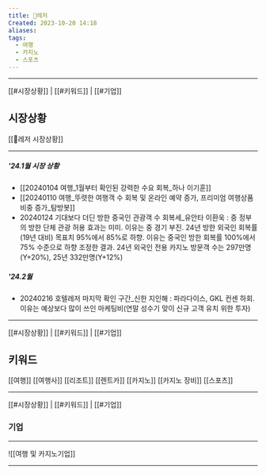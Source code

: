 ```yaml
---
title: 🎰레저
Created: 2023-10-20 14:18
aliases: 
tags:
  - 여행
  - 카지노
  - 스포츠
---
```

***
[[#시장상황]] | [[#키워드]] | [[#기업]]
## 시장상황
[[🎰레저 시장상황]]
***
##### '24.1월 시장 상황
- [[20240104 여행_1월부터 확인된 강력한 수요 회복_하나 이기훈]]
- [[20240110 여행_뚜렷한 여행객 수 회복 및 온라인 예약 증가, 프리미엄 여행상품 비중 증가_탐방봇]]
- 20240124 기대보다 더딘 방한 중국인 관광객 수 회복세_유안타 이환욱 : 중 정부의 방한 단체 관광 허용 효과는 미미. 이유는 중 경기 부진. 24년 방한 외국인 회복률(19년 대비) 목표치 95%에서 85%로 하향. 이유는 중국인 방한 회복률 100%에서 75% 수준으로 하향 조정한 결과. 24년 외국인 전용 카지노 방문객 수는 297만명(Y+20%), 25년 332만명(Y+12%)
##### '24.2월
- 20240216 호텔레저 마지막 확인 구간_신한 지인해 : 파라다이스, GKL 컨센 하회. 이유는 예상보다 많이 쓰인 마케팅비(연말 성수기 맞이 신규 고객 유치 위한 투자)
***
[[#시장상황]] | [[#키워드]] | [[#기업]]
## 키워드
[[여행]]
	[[여행사]]
	[[리조트]]
	[[렌트카]]
[[카지노]]
	[[카지노 장비]]
[[스포츠]]

***
[[#시장상황]] | [[#키워드]] | [[#기업]]
### 기업
***
![[여행 및 카지노기업]]

***
